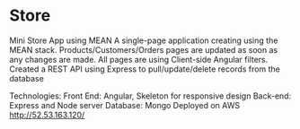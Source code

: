 # Store
Mini Store App using MEAN
A single-page application creating using the MEAN stack. Products/Customers/Orders pages are updated as soon as any changes are made. All pages are using Client-side Angular filters. Created a REST API using Express to pull/update/delete records from the database

Technologies:
Front End: Angular, Skeleton for responsive design
Back-end: Express and Node server
Database: Mongo
Deployed on AWS http://52.53.163.120/
